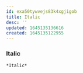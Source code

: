 ```yaml
---
id: exa50tywvejs83k4xgjigob
title: Italic
desc: ''
updated: 1645135136616
created: 1645135122955
---
```


### Italic

```rst
*Italic*
```
